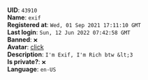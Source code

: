 **UID**: `43910`  
**Name**: `exif`  
**Registered at**: `Wed, 01 Sep 2021 17:11:10 GMT`  
**Last login**: `Sun, 12 Jun 2022 07:42:58 GMT`  
**Banned**: `❌`  
**Avatar**: [click](/avatars/ee1ddef0-6b94-4f89-b44c-3ec7eca048a3.gif)  
**Description**: ```I'm Exif, I'm Rich btw &lt;3```  
**Is private?**: `❌`  
**Language**: `en-US`